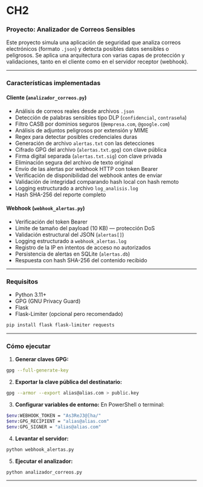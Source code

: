# CH2

### Proyecto: Analizador de Correos Sensibles

Este proyecto simula una aplicación de seguridad que analiza correos electrónicos (formato `.json`) y detecta posibles datos sensibles o peligrosos. Se aplica una arquitectura con varias capas de protección y validaciones, tanto en el cliente como en el servidor receptor (webhook).

---

### Características implementadas

#### Cliente (`analizador_correos.py`)
- Análisis de correos reales desde archivos `.json`
- Detección de palabras sensibles tipo DLP (`confidencial`, `contraseña`)
- Filtro CASB por dominios seguros (`@empresa.com`, `@google.com`)
- Análisis de adjuntos peligrosos por extensión y MIME
- Regex para detectar posibles credenciales duras
- Generación de archivo `alertas.txt` con las detecciones
- Cifrado GPG del archivo (`alertas.txt.gpg`) con clave pública
- Firma digital separada (`alertas.txt.sig`) con clave privada
- Eliminación segura del archivo de texto original
- Envío de las alertas por webhook HTTP con token Bearer
- Verificación de disponibilidad del webhook antes de enviar
- Validación de integridad comparando hash local con hash remoto
- Logging estructurado a archivo `log_analisis.log`
- Hash SHA-256 del reporte completo

#### Webhook (`webhook_alertas.py`)
- Verificación del token Bearer
- Límite de tamaño del payload (10 KB) — protección DoS
- Validación estructural del JSON (`alertas[]`)
- Logging estructurado a `webhook_alertas.log`
- Registro de la IP en intentos de acceso no autorizados
- Persistencia de alertas en SQLite (`alertas.db`)
- Respuesta con hash SHA-256 del contenido recibido

---

### Requisitos

- Python 3.11+
- GPG (GNU Privacy Guard)
- Flask
- Flask-Limiter (opcional pero recomendado)

```bash
pip install flask flask-limiter requests
```

---

### Cómo ejecutar

1. **Generar claves GPG:**
```bash
gpg --full-generate-key
```

2. **Exportar la clave pública del destinatario:**
```bash
gpg --armor --export alias@alias.com > public.key
```

3. **Configurar variables de entorno:**
En PowerShell o terminal:

```bash
$env:WEBHOOK_TOKEN = "As3ReJ3@[ha/"
$env:GPG_RECIPIENT = "alias@alias.com"
$env:GPG_SIGNER = "alias@alias.com"
```

4. **Levantar el servidor:**
```bash
python webhook_alertas.py
```

5. **Ejecutar el analizador:**
```bash
python analizador_correos.py
```

---
